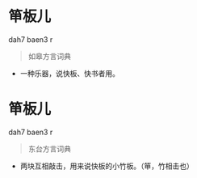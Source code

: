 # 笚板儿
dah7 baen3 r
> 如皋方言词典
- 一种乐器，说快板、快书者用。

# 笚板儿
dah7 baen3 r
> 东台方言词典
- 两块互相敲击，用来说快板的小竹板。（笚，竹相击也）
